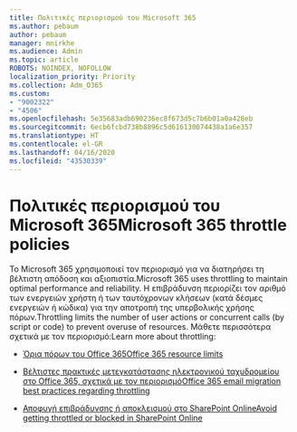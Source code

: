 ```yaml
---
title: Πολιτικές περιορισμού του Microsoft 365
ms.author: pebaum
author: pebaum
manager: mnirkhe
ms.audience: Admin
ms.topic: article
ROBOTS: NOINDEX, NOFOLLOW
localization_priority: Priority
ms.collection: Adm_O365
ms.custom:
- "9002322"
- "4506"
ms.openlocfilehash: 5e35683adb690236ec8f673d5c7b6b01a0a428eb
ms.sourcegitcommit: 6ecb6fcbd738b8896c5d616130074438a1a6e357
ms.translationtype: HT
ms.contentlocale: el-GR
ms.lasthandoff: 04/16/2020
ms.locfileid: "43530339"
---
```

# <a name="microsoft-365-throttle-policies"></a><span data-ttu-id="0ad81-102">Πολιτικές περιορισμού του Microsoft 365</span><span class="sxs-lookup"><span data-stu-id="0ad81-102">Microsoft 365 throttle policies</span></span>

<span data-ttu-id="0ad81-103">Το Microsoft 365 χρησιμοποιεί τον περιορισμό για να διατηρήσει τη βέλτιστη απόδοση και αξιοπιστία.</span><span class="sxs-lookup"><span data-stu-id="0ad81-103">Microsoft 365 uses throttling to maintain optimal performance and reliability.</span></span> <span data-ttu-id="0ad81-104">Η επιβράδυνση περιορίζει τον αριθμό των ενεργειών χρήστη ή των ταυτόχρονων κλήσεων (κατά δέσμες ενεργειών ή κώδικα) για την αποτροπή της υπερβολικής χρήσης πόρων.</span><span class="sxs-lookup"><span data-stu-id="0ad81-104">Throttling limits the number of user actions or concurrent calls (by script or code) to prevent overuse of resources.</span></span> <span data-ttu-id="0ad81-105">Μάθετε περισσότερα σχετικά με τον περιορισμό:</span><span class="sxs-lookup"><span data-stu-id="0ad81-105">Learn more about throttling:</span></span>

- [<span data-ttu-id="0ad81-106">Όρια πόρων του Office 365</span><span class="sxs-lookup"><span data-stu-id="0ad81-106">Office 365 resource limits</span></span>](https://docs.microsoft.com/office365/Enterprise/office-365-resource-limits)

- [<span data-ttu-id="0ad81-107">Βέλτιστες πρακτικές μετεγκατάστασης ηλεκτρονικού ταχυδρομείου στο Office 365, σχετικά με τον περιορισμό</span><span class="sxs-lookup"><span data-stu-id="0ad81-107">Office 365 email migration best practices regarding throttling</span></span>](https://docs.microsoft.com/exchange/mailbox-migration/office-365-migration-best-practices#office-365-throttling)

- [<span data-ttu-id="0ad81-108">Αποφυγή επιβράδυνσης ή αποκλεισμού στο SharePoint Online</span><span class="sxs-lookup"><span data-stu-id="0ad81-108">Avoid getting throttled or blocked in SharePoint Online</span></span>](https://docs.microsoft.com/sharepoint/dev/general-development/how-to-avoid-getting-throttled-or-blocked-in-sharepoint-online)
